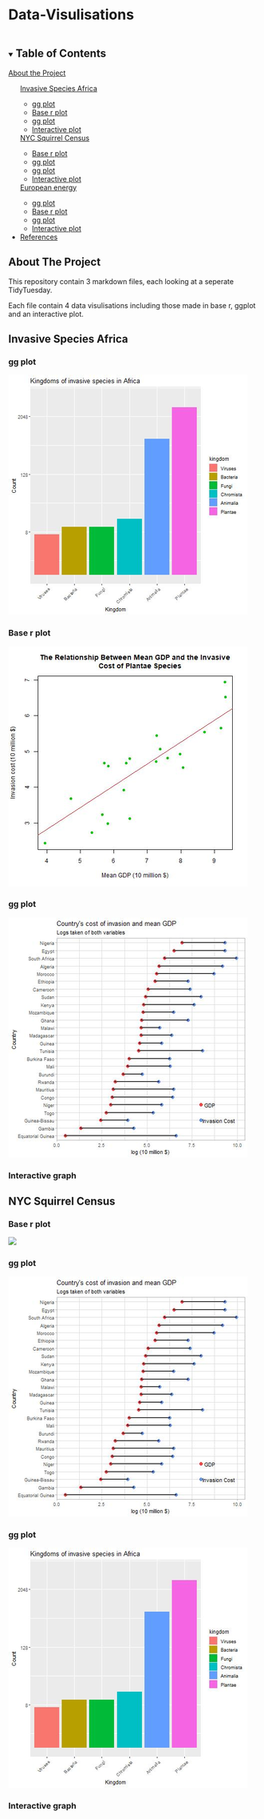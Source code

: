 # Data-Visulisations

<!-- TABLE OF CONTENTS -->
<details open="open">
  <summary><h2 style="display: inline-block">Table of Contents</h2></summary>
        <a href="#About the project">About the Project</a>
      <ul>
      <a href="#Invasive Species Africa">Invasive Species Africa</a>
      <ul>
        <li><a href="#gg plot">gg plot</a></li>
        <li><a href="#Base r plot">Base r plot</a></li>
        <li><a href="#gg plot">gg plot</a></li>
         <li><a href="#Interactive graph">Interactive plot</a></li>
      </ul>
  <a href="#NYC Squirrel Census">NYC Squirrel Census</a>
      <ul>
        <li><a href="#Base r plot">Base r plot</a></li>
        <li><a href="#gg plot">gg plot</a></li>
        <li><a href="#gg plot">gg plot</a></li>
         <li><a href="#Interactive graph">Interactive plot</a></li>
  </ul>
   <a href="#European energy">European energy</a>
      <ul>
        <li><a href="#gg plot">gg plot</a></li>
        <li><a href="#Base r plot">Base r plot</a></li>
        <li><a href="#gg plot">gg plot</a></li>
        <li><a href="#Interactive graph">Interactive plot</a></li>
    </ul>
    <li><a href="#References">References</a></li>
  </ol>
</details>


<!-- ABOUT THE PROJECT -->
## About The Project
This repository contain 3 markdown files, each looking at a seperate TidyTuesday.

Each file contain 4 data visulisations including those made in base r, ggplot and an interactive plot.

<!-- INVASIVE SPECIES AFRICA -->
## Invasive Species Africa

### gg plot

![](invasive_species1.jpeg)

### Base r plot

![](invasive_species2.jpeg)

### gg plot

![](invasive_species3.jpeg)

### Interactive graph


<!-- NYC Squirrel Census -->

## NYC Squirrel Census

### Base r plot

![](.jpeg)

### gg plot

![](invasive_species3.jpeg)

### gg plot

![](invasive_species1.jpeg)

### Interactive graph
